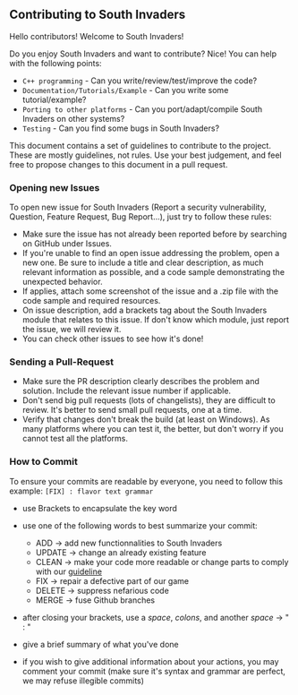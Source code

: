 ## Contributing to South Invaders

Hello contributors! Welcome to South Invaders! 

Do you enjoy South Invaders and want to contribute? Nice! You can help with the following points:

- `C++ programming` - Can you write/review/test/improve the code? 
- `Documentation/Tutorials/Example` - Can you write some tutorial/example?
- `Porting to other platforms` - Can you port/adapt/compile South Invaders on other systems?
- `Testing` - Can you find some bugs in South Invaders?

This document contains a set of guidelines to contribute to the project. These are mostly guidelines, not rules. 
Use your best judgement, and feel free to propose changes to this document in a pull request.

### Opening new Issues

To open new issue for South Invaders (Report a security vulnerability, Question, Feature Request, Bug Report...), just try to follow these rules:

 - Make sure the issue has not already been reported before by searching on GitHub under Issues.
 - If you're unable to find an open issue addressing the problem, open a new one. Be sure to include a 
 title and clear description, as much relevant information as possible, and a code sample demonstrating the unexpected behavior.
 - If applies, attach some screenshot of the issue and a .zip file with the code sample and required resources.
 - On issue description, add a brackets tag about the South Invaders module that relates to this issue. 
 If don't know which module, just report the issue, we will review it.
 - You can check other issues to see how it's done!

### Sending a Pull-Request

 - Make sure the PR description clearly describes the problem and solution. Include the relevant issue number if applicable.
 - Don't send big pull requests (lots of changelists), they are difficult to review. It's better to send small pull requests, one at a time.
 - Verify that changes don't break the build (at least on Windows). As many platforms where you can test it, the better, but don't worry
 if you cannot test all the platforms.

### How to Commit

To ensure your commits are readable by everyone, you need to follow this example:
`[FIX] : flavor text grammar`

- use Brackets to encapsulate the key word
- use one of the following words to best summarize your commit:
    - ADD -> add new functionnalities to South Invaders
    - UPDATE -> change an already existing feature
    - CLEAN -> make your code more readable or change parts to comply with our [guideline](CONVENTIONS.md)
    - FIX -> repair a defective part of our game
    - DELETE -> suppress nefarious code
    - MERGE -> fuse Github branches

- after closing your brackets, use a *space*, *colons*, and another *space* -> " : "
- give a brief summary of what you've done
- if you wish to give additional information about your actions, you may comment your commit (make sure it's syntax and grammar are perfect, we may refuse illegible commits)
